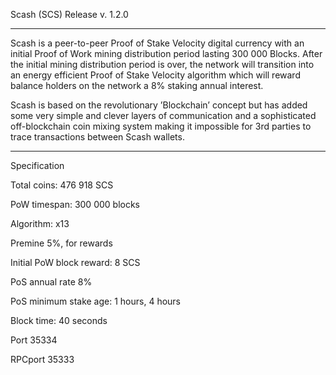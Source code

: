 Scash (SCS) Release v. 1.2.0

-----------------------------
Scash is a peer-to-peer Proof of Stake Velocity digital currency with an initial Proof of Work mining
distribution period lasting 300 000 Blocks. After the initial mining distribution period is over,
the network will transition into an energy efficient Proof of Stake Velocity algorithm which will
reward balance holders on the network a 8% staking annual interest.

Scash is based on the revolutionary ’Blockchain’ concept but has added some very simple and clever layers
of communication and a sophisticated off-blockchain coin mixing system making it impossible for 3rd parties
to trace transactions between Scash wallets.

-----------------------------
Specification

Total coins: 476 918 SCS

PoW timespan: 300 000 blocks

Algorithm: x13

Premine 5%, for rewards

Initial PoW block reward: 8 SCS

PoS annual rate 8%

PoS minimum stake age: 1 hours, 4 hours

Block time: 40 seconds

Port 35334

RPCport 35333
